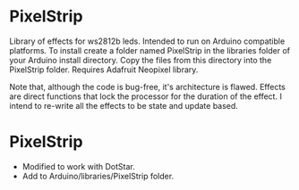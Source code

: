 # PixelStrip

Library of effects for ws2812b leds. Intended to run on Arduino compatible platforms.
To install create a folder named PixelStrip in the libraries folder of your Arduino install directory. Copy the files from this directory into the PixelStrip folder.
Requires Adafruit Neopixel library.

Note that, although the code is bug-free, it's architecture is flawed. Effects are direct functions that lock the processor for the duration
of the effect. I intend to re-write all the effects to be state and update based. 
# PixelStrip
- Modified to work with DotStar.
- Add to Arduino/libraries/PixelStrip folder.